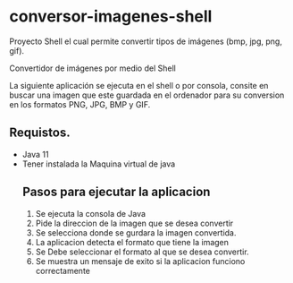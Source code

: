 # conversor-imagenes-shell
Proyecto Shell el cual permite convertir tipos de imágenes (bmp, jpg, png, gif).

Convertidor de imágenes por medio del Shell

La siguiente aplicación se ejecuta en el shell o por consola, consite en buscar una imagen que este guardada en el ordenador para su conversion en los formatos PNG, JPG, BMP y GIF. 

<h2>Requistos.</h2> 

<ul>
  
<li>Java 11 </li> 
<li>Tener instalada la Maquina virtual de java</li> 

<h2> Pasos para ejecutar la aplicacion</h2>

<ol>
<li>Se ejecuta la consola de Java</li> 
<li>Pide la direccion de la imagen que se desea convertir</li> 
<li>Se selecciona donde se gurdara la imagen convertida. </li>
<li>La aplicacion detecta el formato que tiene la imagen </li>
<li>Se Debe seleccionar el formato al que se desea convertir. </li>
<li>Se muestra un mensaje de exito si la aplicacion funciono correctamente</li> 
